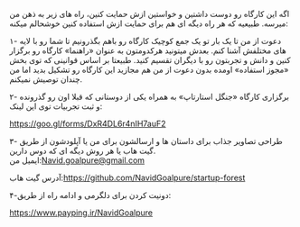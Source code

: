 اگه این کارگاه رو دوست داشتین و خواستین ازش حمایت کنین، راه های زیر به ذهن من میرسه. طبیعیه که هر راه دیگه ای هم برای حمایت ازش استفاده کنین خوشحالم میکنه:  
  
۱- دعوت از من تا یک بار تو یک جمع کوچیک کارگاه رو باهم بگذرونیم تا شما رو با لایه های مختلفش آشنا کنم. بعدش میتونید هرکدومتون به عنوان «راهنما» کارگاه رو برگزار کنین و دانش و تجربتون رو با دیگران تقسیم کنید. طبیعتا بر اساس قوانینی که توی بخش «مجوز استفاده» اومده بدون دعوت از من هم مجازید این کارگاه رو تشکیل بدید اما من چندان توصیش نمیکنم.

۲- برگزاری کارگاه «جنگل استارتاپ» به همراه یکی از دوستانی که قبلا اون رو گذرونده و ثبت تجربیات توی این لینک:

https://goo.gl/forms/DxR4DL6r4nIH7auF2

۳- طراحی تصاویر جذاب برای داستان ها و ارسالشون برای من یا آپلودشون از طریق گیت هاب یا هر روش دیگه ای که دوس دارین.  
ایمیل من:Navid.goalpure@gmail.com

آدرس گیت هاب:https://github.com/NavidGoalpure/startup-forest

۴-دونیت کردن برای دلگرمی و ادامه راه از طریق:

https://www.payping.ir/NavidGoalpure





